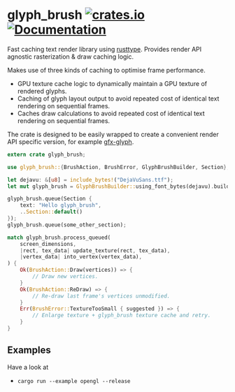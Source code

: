 glyph_brush
[![crates.io](https://img.shields.io/crates/v/glyph_brush.svg)](https://crates.io/crates/glyph_brush)
[![Documentation](https://docs.rs/glyph_brush/badge.svg)](https://docs.rs/glyph_brush)
================
Fast caching text render library using [rusttype](https://gitlab.redox-os.org/redox-os/rusttype). Provides render API agnostic rasterization & draw caching logic.

Makes use of three kinds of caching to optimise frame performance.

* GPU texture cache logic to dynamically maintain a GPU texture of rendered glyphs.
* Caching of glyph layout output to avoid repeated cost of identical text rendering on sequential frames.
* Caches draw calculations to avoid repeated cost of identical text rendering on sequential frames.

The crate is designed to be easily wrapped to create a convenient render API specific version, for example [gfx-glyph](https://github.com/alexheretic/gfx-glyph/tree/master/gfx-glyph).

```rust
extern crate glyph_brush;

use glyph_brush::{BrushAction, BrushError, GlyphBrushBuilder, Section};

let dejavu: &[u8] = include_bytes!("DejaVuSans.ttf");
let mut glyph_brush = GlyphBrushBuilder::using_font_bytes(dejavu).build();

glyph_brush.queue(Section {
    text: "Hello glyph_brush",
    ..Section::default()
});
glyph_brush.queue(some_other_section);

match glyph_brush.process_queued(
    screen_dimensions,
    |rect, tex_data| update_texture(rect, tex_data),
    |vertex_data| into_vertex(vertex_data),
) {
    Ok(BrushAction::Draw(vertices)) => {
        // Draw new vertices.
    }
    Ok(BrushAction::ReDraw) => {
        // Re-draw last frame's vertices unmodified.
    }
    Err(BrushError::TextureTooSmall { suggested }) => {
        // Enlarge texture + glyph_brush texture cache and retry.
    }
}
```

## Examples
Have a look at
* `cargo run --example opengl --release`
